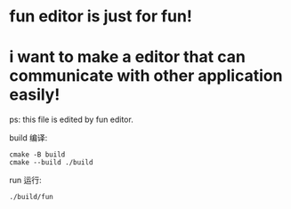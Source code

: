 # fun editor is just for fun!
# i want to make a editor that can communicate with other application easily!

ps: this file is edited by fun editor.

build 编译:
```
cmake -B build
cmake --build ./build
```
run 运行:
```
./build/fun
```


